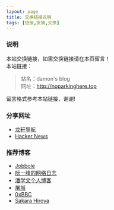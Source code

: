 ```yaml
---
layout: page
title: 交换链接说明
tags: [链接,友情,交换]
---
```


### 说明

本站交换链接，如需交换链接请在本页留言！  
本站链接：

>站名：damon's blog  
>网址：http://noparkinghere.top

留言格式参考本站链接，谢谢!

### 分享网址

- [龙轩导航](http://iloveyoulong.com/)
- [Hacker News](https://news.ycombinator.com/)


### 推荐博客

- [Jobbole](http://blog.jobbole.com/)
- [阮一峰的网络日志](http://www.ruanyifeng.com/blog/)
- [潘学文个人博客](http://www.panxw.com/)
- [屠城](https://www.haomwei.com/)
- [0xBBC](https://blog.0xbbc.com)
- [Sakara Hiroya](https://emiria.io)
